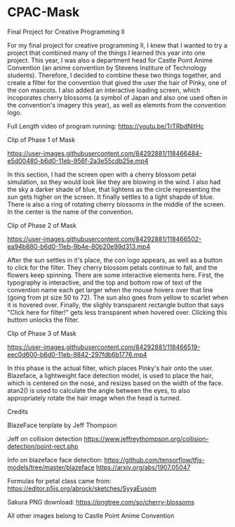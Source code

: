 # CPAC-Mask
Final Project for Creative Programming II 

For my final project for creative programming II, I knew that I wanted to try a project that combined many of the things I learned this year into one project. This year, I was also a department head for Castle Point Anime Convention (an anime convention by Stevens Institure of Technology students).  Therefore, I decided to combine these two things together, and create a filter for the convention that gived the user the hair of Pinky, one of the con mascots. I also added an interactive loading screen, which incoporates cherry blossoms (a symbol of Japan and also one used often in the convention's imagery this year), as well as elemnts from the convention logo. 

Full Length video of program running: https://youtu.be/TrTRbdNitHc


Clip of Phase 1 of Mask 

https://user-images.githubusercontent.com/84292881/118466484-e5d00480-b6d0-11eb-956f-2a3e55cdb25e.mp4

In this section, I had the screen open with a cherry blossom petal simulation, so they would look like they are blowing in the wind.  I also had the sky a darker shade of blue, that lightens as the circle representing the sun gets higher on the screen. It finally settles to a light shapde of blue.  There is also a ring of rotating cherry blossoms in the middle of the screen. In the center is the name of the convention.


Clip of Phase 2 of Mask 

https://user-images.githubusercontent.com/84292881/118466502-ea94b880-b6d0-11eb-9b4e-80b20e99d313.mp4

After the sun settles in it's place, the con logo appears, as well as a button to click for the filter.  They cherry blossom petals continue to fall, and the flowers keep spinning. There are some interactive elements here.  First, the typography is interactive, and the top and bottom row of text of the convention name each get larger when the mouse hovers over that line (going from pt size 50 to 72). The sun also goes from yellow to scarlet when it is hovered over. Finally, the slighly transparent rectangle button that says "Click here for filter!" gets less transparent when hovered over. Clicking this buttom unlocks the filter. 


Clip of Phase 3 of Mask

https://user-images.githubusercontent.com/84292881/118466519-eec0d600-b6d0-11eb-9842-297fdb6b1776.mp4

In this phase is the actual filter, which places Pinky's hair onto the user.  Blazeface, a lightweight face detection model, is used to place the hair, which is centered on the nose, and resizes based on the width of the face. atan2() is used to calculate the angle between the eyes, to also appropriately rotate the hair image when the head is turned. 


Credits

BlazeFace tenplate by Jeff Thompson 

Jeff on collision detection 
https://www.jeffreythompson.org/collision-detection/point-rect.php

Info on blazeface face detection:
https://github.com/tensorflow/tfjs-models/tree/master/blazeface
https://arxiv.org/abs/1907.05047

Formulas for petal class came from: 
https://editor.p5js.org/abrock/sketches/SyyaEusom

Sakura PNG download: 
https://pngtree.com/so/cherry-blossoms

All other images belong to Castle Point Anime Convention 
